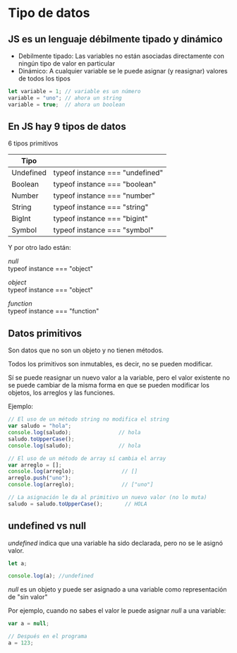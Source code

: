 # Tipo de datos

## JS es un lenguaje débilmente tipado y dinámico
- Debilmente tipado: Las variables no están asociadas directamente con ningún tipo de valor en particular
- Dinámico: A cualquier variable se le puede asignar (y reasignar) valores de todos los tipos

```javascript
let variable = 1; // variable es un número
variable = "uno"; // ahora un string
variable = true;  // ahora un boolean
```

## En JS hay 9 tipos de datos
6 tipos primitivos

|Tipo||
|---|---|
|Undefined|typeof instance === "undefined"|
|Boolean|typeof instance === "boolean"|
|Number|typeof instance === "number"|
|String|typeof instance === "string"|
|BigInt|typeof instance === "bigint"|
|Symbol|typeof instance === "symbol"|

Y por otro lado están:

_null_<br>
typeof instance === "object"

_object_<br>
typeof instance === "object"

_function_<br>
typeof instance === "function"

## Datos primitivos
Son datos que no son un objeto y no tienen métodos.

Todos los primitivos son inmutables, es decir, no se pueden modificar.

Sí se puede reasignar un nuevo valor a la variable, pero el valor existente no se puede cambiar de la misma forma en que se pueden modificar los objetos, los arreglos y las funciones.

Ejemplo:

```javascript
// El uso de un método string no modifica el string
var saludo = "hola";
console.log(saludo);               // hola
saludo.toUpperCase();
console.log(saludo);               // hola

// El uso de un método de array sí cambia el array
var arreglo = [];
console.log(arreglo);               // []
arreglo.push("uno");
console.log(arreglo);               // ["uno"]

// La asignación le da al primitivo un nuevo valor (no lo muta)
saludo = saludo.toUpperCase();       // HOLA

```

## undefined vs null
_undefined_ indica que una variable ha sido declarada, pero no se le asignó valor.
```javascript
let a;

console.log(a); //undefined
```

_null_ es un objeto y puede ser asignado a una variable como representación de "sin valor"

Por ejemplo, cuando no sabes el valor le puede asignar _null_ a una variable:

```javascript
var a = null;

// Después en el programa
a = 123;
```

